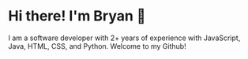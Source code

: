 # Hi there! I'm Bryan :wave:

I am a software developer with 2+ years of experience with JavaScript, Java, HTML, CSS, and Python. Welcome to my Github!
